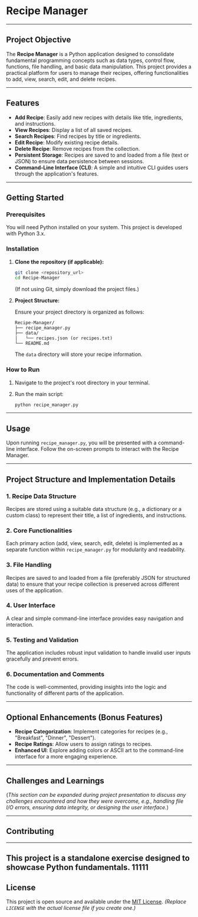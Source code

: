 # Recipe Manager

---

## Project Objective

The **Recipe Manager** is a Python application designed to consolidate fundamental programming concepts such as data types, control flow, functions, file handling, and basic data manipulation. This project provides a practical platform for users to manage their recipes, offering functionalities to add, view, search, edit, and delete recipes.

---

## Features

* **Add Recipe**: Easily add new recipes with details like title, ingredients, and instructions.
* **View Recipes**: Display a list of all saved recipes.
* **Search Recipes**: Find recipes by title or ingredients.
* **Edit Recipe**: Modify existing recipe details.
* **Delete Recipe**: Remove recipes from the collection.
* **Persistent Storage**: Recipes are saved to and loaded from a file (text or JSON) to ensure data persistence between sessions.
* **Command-Line Interface (CLI)**: A simple and intuitive CLI guides users through the application's features.

---

## Getting Started

### Prerequisites

You will need Python installed on your system. This project is developed with Python 3.x.

### Installation

1. **Clone the repository (if applicable):**

    ```bash
    git clone <repository_url>
    cd Recipe-Manager
    ```

    (If not using Git, simply download the project files.)

2. **Project Structure:**

    Ensure your project directory is organized as follows:

    ```text
    Recipe-Manager/
    ├── recipe_manager.py
    ├── data/
    |   └── recipes.json (or recipes.txt)
    └── README.md
    ```

    The `data` directory will store your recipe information.

### How to Run

1. Navigate to the project's root directory in your terminal.
2. Run the main script:

    ```bash
    python recipe_manager.py
    ```

---

## Usage

Upon running `recipe_manager.py`, you will be presented with a command-line interface. Follow the on-screen prompts to interact with the Recipe Manager.

---

## Project Structure and Implementation Details

### 1. Recipe Data Structure

Recipes are stored using a suitable data structure (e.g., a dictionary or a custom class) to represent their title, a list of ingredients, and instructions.

### 2. Core Functionalities

Each primary action (add, view, search, edit, delete) is implemented as a separate function within `recipe_manager.py` for modularity and readability.

### 3. File Handling

Recipes are saved to and loaded from a file (preferably JSON for structured data) to ensure that your recipe collection is preserved across different uses of the application.

### 4. User Interface

A clear and simple command-line interface provides easy navigation and interaction.

### 5. Testing and Validation

The application includes robust input validation to handle invalid user inputs gracefully and prevent errors.

### 6. Documentation and Comments

The code is well-commented, providing insights into the logic and functionality of different parts of the application.

---

## Optional Enhancements (Bonus Features)

* **Recipe Categorization**: Implement categories for recipes (e.g., "Breakfast", "Dinner", "Dessert").
* **Recipe Ratings**: Allow users to assign ratings to recipes.
* **Enhanced UI**: Explore adding colors or ASCII art to the command-line interface for a more engaging experience.

---

## Challenges and Learnings

(*This section can be expanded during project presentation to discuss any challenges encountered and how they were overcome, e.g., handling file I/O errors, ensuring data integrity, or designing the user interface.*)

---

## Contributing

---

This project is a standalone exercise designed to showcase Python fundamentals.
11111
---

## License

This project is open source and available under the [MIT License](LICENSE). *(Replace `LICENSE` with the actual license file if you create one.)*
